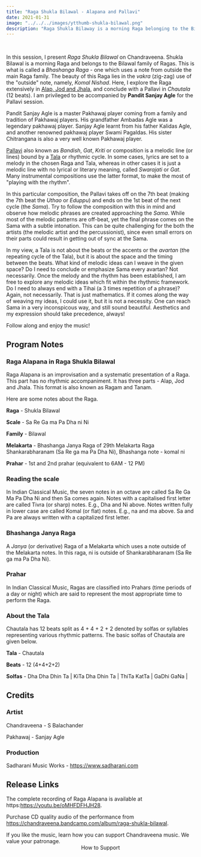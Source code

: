```yaml
---
title: "Raga Shukla Bilawal - Alapana and Pallavi"
date: 2021-01-31
image: "../../../images/ytthumb-shukla-bilawal.png"
description: "Raga Shukla Bilaway is a morning Raga belonging to the Bilawal family of Ragas. Here I present a detailed Alap, Jod and Jhala, followed by a Pallavi (Composition) in Chautala."
---
```


<you-tube videoid="oMHFDFHJH28"></you-tube>
<br>

In this session, I present *Raga Shukla Bilawal* on Chandraveena. Shukla Bilawal is a morning Raga and belongs to the Bilawal family of Ragas. This is what is called a *Bhashanga Raga* - one which uses a note from outside the main Raga family. The beauty of this Raga lies in the *vakra* (zig-zag) use of the "outside" note, namely, *Komal Nishad*. Here, I explore the Raga extensively in [Alap, Jod and Jhala](/blog/raga-alapana/), and conclude with a Pallavi in *Chautala* (12 beats). I am privileged to be accompanied by **Pandit Sanjay Agle** for the Pallavi session.

Pandit Sanjay Agle is a master Pakhawaj player coming from a family and tradition of Pakhawaj players. His grandfather Ambadas Agle was a legendary pakhawaj player. Sanjay Agle learnt from his father Kalidas Agle, and another renowned pakhawaj player Swami Pagaldas. His sister Chitrangana is also a very well known Pakhawaj player.

[Pallavi](/blog/pallavi/) also known as *Bandish*, *Gat*, *Kriti* or composition is a melodic line (or lines) bound by a [Tala](/blog/taladhyaya) or rhythmic cycle. In some cases, lyrics are set to a melody in the chosen Raga and Tala, whereas in other cases it is just a melodic line with no lyrical or literary meaning, called *Swarajati* or *Gat*. Many instrumental compositions use the latter format, to make the most of "playing with the rhythm".

In this particular composition, the Pallavi takes off on the 7th beat (making the 7th beat the *Uthao* or *Eduppu*) and ends on the 1st beat of the next cycle (the *Sama*). Try to follow the composition with this in mind and observe how melodic phrases are created approaching the *Sama*. While most of the melodic patterns are off-beat, yet the final phrase comes on the Sama with a subtle intonation. This can be quite challenging for the both the artists (the melodic artist and the percussionist), since even small errors on their parts could result in getting out of sync at the Sama.

In my view, a Tala is not about the beats or the accents or the *avartan* (the repeating cycle of the Tala), but it is about the space and the timing between the beats. What kind of melodic ideas can I weave in the given space? Do I need to conclude or emphasize Sama every avartan? Not necessarily. Once the melody and the rhythm has been established, I am free to explore any melodic ideas which fit within the rhythmic framework. Do I need to always end with a Tihai (a 3 times repetition of a phrase)? Again, not necessarily. That is just mathematics. If it comes along the way of weaving my ideas, I could use it, but it is not a necessity. One can reach Sama in a very inconspicous way, and still sound beautiful. Aesthetics and my expression should take precedence, always!

Follow along and enjoy the music!

## Program Notes

### Raga Alapana in Raga Shukla Bilawal
Raga Alapana is an improvisation and a systematic presentation of a Raga. This part has no rhythmic accompaniment. It has three parts - Alap, Jod and Jhala. This format is also known as Ragam and Tanam.

Here are some notes about the Raga.

**Raga** - Shukla Bilawal

**Scale** - Sa Re Ga ma Pa Dha ni Ni

**Family** - Bilawal

**Melakarta** - Bhashanga Janya Raga of 29th Melakarta Raga Shankarabharanam (Sa Re ga ma Pa Dha Ni), Bhashanga note - komal ni

**Prahar** - 1st and 2nd prahar (equivalent to  6AM - 12 PM)

### Reading the scale
In Indian Classical Music, the seven notes in an octave are called Sa Re Ga Ma Pa Dha Ni and then Sa comes again. Notes with a capitalised first letter are called Tivra (or sharp) notes. E.g., Dha and Ni above. Notes written fully in lower case are called Komal (or flat) notes. E.g., na and ma above. Sa and Pa are always written with a capitalized first letter.

### Bhashanga Janya Raga
A *Janya* (or derivative) Raga of a Melakarta which uses a note outside of the Melakarta notes. In this raga, ni is outside of Shankarabharanam (Sa Re ga ma Pa Dha Ni).

### Prahar
In Indian Classical Music, Ragas are classified into Prahars (time periods of a day or night) which are said to represent the most appropriate time to perform the Raga.

### About the Tala
Chautala has 12 beats split as 4 + 4 + 2 + 2 denoted by solfas or syllables representing various rhythmic patterns. The basic solfas of Chautala are given below.

**Tala** - Chautala

**Beats** - 12 (4+4+2+2)

**Solfas** - Dha Dha Dhin Ta | KiTa Dha Dhin Ta | ThiTa KatTa | GaDhi GaNa |


## Credits
### Artist
Chandraveena - S Balachander

Pakhawaj - Sanjay Agle

### Production
Sadharani Music Works - https://www.sadharani.com

## Release Links
The complete recording of Raga Alapana is available at https:https://youtu.be/oMHFDFHJH28.

Purchase CD quality audio of the performance from https://chandraveena.bandcamp.com/album/raga-shukla-bilawal.

<notice-box>
If you like the music, learn how you can support Chandraveena music. We value your patronage.
<div style="text-align:center">
<my-button to="/support/">How to Support</my-button>
</div>
</notice-box>
